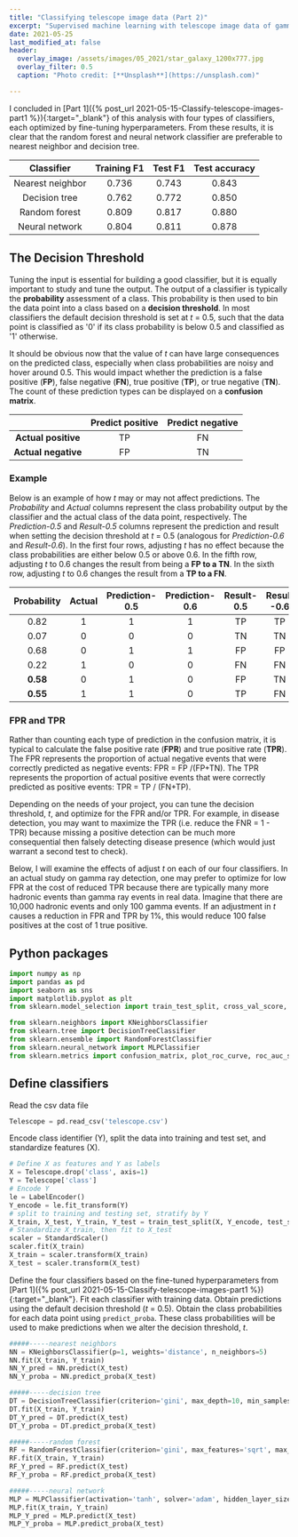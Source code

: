 ```yaml
---
title: "Classifying telescope image data (Part 2)"
excerpt: "Supervised machine learning with telescope image data of gamma rays."
date: 2021-05-25
last_modified_at: false
header:
  overlay_image: /assets/images/05_2021/star_galaxy_1200x777.jpg
  overlay_filter: 0.5
  caption: "Photo credit: [**Unsplash**](https://unsplash.com)"

---
```


I concluded in [Part 1]({% post_url 2021-05-15-Classify-telescope-images-part1 %}){:target="_blank"} of this analysis with four types of classifiers, each optimized by fine-tuning hyperparameters. From these results, it is clear that the random forest and neural network classifier are preferable to nearest neighbor and decision tree.

|    Classifier    | Training F1 | Test F1 | Test accuracy |
| :--------------: | :---------: | :-----: | :-----------: |
| Nearest neighbor |    0.736    |  0.743  |     0.843     |
|  Decision tree   |    0.762    |  0.772  |     0.850     |
|  Random forest   |    0.809    |  0.817  |     0.880     |
|  Neural network  |    0.804    |  0.811  |     0.878     |

## The Decision Threshold

Tuning the input is essential for building a good classifier, but it is equally important to study and tune the output. The output of a classifier is typically the **probability** assessment of a class. This probability is then used to bin the data point into a class based on a **decision threshold**. In most classifiers the default decision threshold is set at *t* = 0.5, such that the data point is classified as '0' if its class probability is below 0.5 and classified as '1' otherwise. 

It should be obvious now that the value of *t* can have large consequences on the predicted class, especially when class probabilities are noisy and hover around 0.5. This would impact whether the prediction is a false positive (**FP**), false negative (**FN**), true positive (**TP**), or true negative (**TN**). The count of these prediction types can be displayed on a **confusion matrix**.

|                     | Predict positive | Predict negative |
| :-----------------: | :--------------: | :--------------: |
| **Actual positive** |        TP        |        FN        |
| **Actual negative** |        FP        |        TN        |

### Example

Below is an example of how *t* may or may not affect predictions. The *Probability* and *Actual* columns represent the class probability output by the classifier and the actual class of the data point, respectively. The *Prediction-0.5* and *Result-0.5* columns represent the prediction and result when setting the decision threshold at *t* = 0.5 (analogous for *Prediction-0.6* and *Result-0.6*). In the first four rows, adjusting *t* has no effect because the class probabilities are either below 0.5 or above 0.6. In the fifth row, adjusting *t* to 0.6 changes the result from being a **FP to a TN**. In the sixth row, adjusting *t* to 0.6 changes the result from a **TP to a FN**.

| Probability | Actual | Prediction-0.5 | Prediction-0.6 | Result-0.5 | Result -0.6 |
| :---------: | :----: | :------------: | :------------: | :--------: | :---------: |
|    0.82     |   1    |       1        |       1        |     TP     |     TP      |
|    0.07     |   0    |       0        |       0        |     TN     |     TN      |
|    0.68     |   0    |       1        |       1        |     FP     |     FP      |
|    0.22     |   1    |       0        |       0        |     FN     |     FN      |
|  **0.58**   |   0    |       1        |       0        |     FP     |     TN      |
|  **0.55**   |   1    |       1        |       0        |     TP     |     FN      |

### FPR and TPR

Rather than counting each type of prediction in the confusion matrix, it is typical to calculate the false positive rate (**FPR**) and true positive rate (**TPR**). The FPR represents the proportion of actual negative events that were correctly predicted as negative events: FPR = FP /(FP+TN). The TPR represents the proportion of actual positive events that were correctly predicted as positive events: TPR = TP / (FN+TP).

Depending on the needs of your project, you can tune the decision threshold, *t*,  and optimize for the FPR and/or TPR. For example, in disease detection, you may want to maximize the TPR (i.e. reduce the FNR = 1 - TPR) because missing a positive detection can be much more consequential then falsely detecting disease presence (which would just warrant a second test to check). 

Below, I will examine the effects of adjust *t* on each of our four classifiers. In an actual study on gamma ray detection, one may prefer to optimize for low FPR at the cost of reduced TPR because there are typically many more hadronic events than gamma ray events in real data. Imagine that there are 10,000 hadronic events and only 100 gamma events. If an adjustment in *t* causes a reduction in FPR and TPR by 1%, this would reduce 100 false positives at the cost of 1 true positive.



## Python packages

```python
import numpy as np
import pandas as pd
import seaborn as sns
import matplotlib.pyplot as plt
from sklearn.model_selection import train_test_split, cross_val_score,  StratifiedKFold

from sklearn.neighbors import KNeighborsClassifier
from sklearn.tree import DecisionTreeClassifier
from sklearn.ensemble import RandomForestClassifier
from sklearn.neural_network import MLPClassifier
from sklearn.metrics import confusion_matrix, plot_roc_curve, roc_auc_score, roc_curve
```

## Define classifiers

Read the csv data file

```python
Telescope = pd.read_csv('telescope.csv')
```

Encode class identifier (Y), split the data into training and test set, and standardize features (X).

```python
# Define X as features and Y as labels
X = Telescope.drop('class', axis=1)
Y = Telescope['class']
# Encode Y
le = LabelEncoder()
Y_encode = le.fit_transform(Y)
# split to training and testing set, stratify by Y
X_train, X_test, Y_train, Y_test = train_test_split(X, Y_encode, test_size=0.30, stratify=Y)
# Standardize X_train, then fit to X_test
scaler = StandardScaler()
scaler.fit(X_train)
X_train = scaler.transform(X_train)
X_test = scaler.transform(X_test)
```

Define the four classifiers based on the fine-tuned hyperparameters from [Part 1]({% post_url 2021-05-15-Classify-telescope-images-part1 %}){:target="_blank"}. Fit each classifier with training data. Obtain predictions using the default decision threshold (*t* = 0.5). Obtain the class probabilities for each data point using `predict_proba`. These class probabilities will be used to make predictions when we alter the decision threshold, *t*.

```python
#####-----nearest neighbors
NN = KNeighborsClassifier(p=1, weights='distance', n_neighbors=5)
NN.fit(X_train, Y_train)
NN_Y_pred = NN.predict(X_test)
NN_Y_proba = NN.predict_proba(X_test)

#####-----decision tree
DT = DecisionTreeClassifier(criterion='gini', max_depth=10, min_samples_split=60, min_samples_leaf=10)
DT.fit(X_train, Y_train)
DT_Y_pred = DT.predict(X_test)
DT_Y_proba = DT.predict_proba(X_test)

#####-----random forest
RF = RandomForestClassifier(criterion='gini', max_features='sqrt', max_depth=40, n_estimators=300,min_samples_split=5, min_samples_leaf=2)
RF.fit(X_train, Y_train)
RF_Y_pred = RF.predict(X_test)
RF_Y_proba = RF.predict_proba(X_test)

#####-----neural network
MLP = MLPClassifier(activation='tanh', solver='adam', hidden_layer_sizes=(20,20), max_iter=1000, learning_rate='adaptive', alpha=0.0001)
MLP.fit(X_train, Y_train)
MLP_Y_pred = MLP.predict(X_test)
MLP_Y_proba = MLP.predict_proba(X_test)
```

